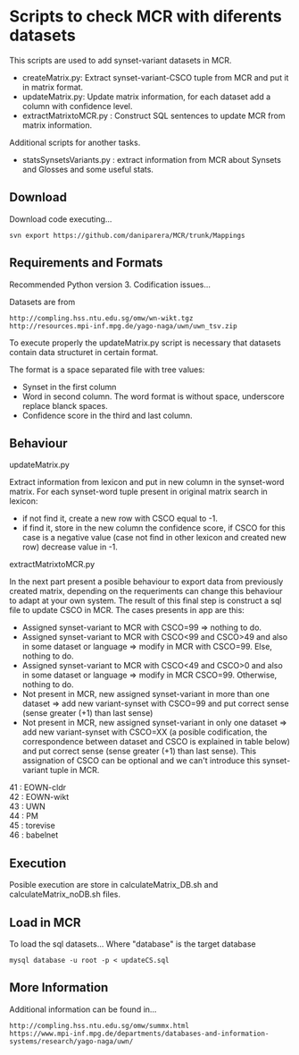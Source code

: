 Scripts to check MCR with diferents datasets
=======

This scripts are used to add synset-variant datasets in MCR.

* createMatrix.py: Extract synset-variant-CSCO tuple from MCR and put it in matrix format.
* updateMatrix.py: Update matrix information, for each dataset add a column with confidence level.
* extractMatrixtoMCR.py : Construct SQL sentences to update MCR from matrix information.

Additional scripts for another tasks.

* statsSynsetsVariants.py : extract information from MCR about Synsets and Glosses and some useful stats.

Download
-------

Download code executing...
```
svn export https://github.com/daniparera/MCR/trunk/Mappings
```

Requirements and Formats
-------

Recommended Python version 3. Codification issues... 

Datasets are from
```
http://compling.hss.ntu.edu.sg/omw/wn-wikt.tgz
http://resources.mpi-inf.mpg.de/yago-naga/uwn/uwn_tsv.zip

```

To execute properly the updateMatrix.py script is necessary that datasets contain data structuret in certain format.

The format is a space separated file with tree values: 
* Synset in the first column
* Word in second column. The word format is without space, underscore replace blanck spaces.
* Confidence score in the third and last column. 

Behaviour
-------

updateMatrix.py <br />

Extract information from lexicon and put in new column in the synset-word matrix. For each synset-word tuple present in original matrix search in lexicon: 

* if not find it, create a new row with CSCO equal to -1. 
* if find it, store in the new column the confidence score, if CSCO for this case is a negative value (case not find in other lexicon and created new row) decrease value in -1. 

extractMatrixtoMCR.py <br />

In the next part present a posible behaviour to export data from previously created matrix, depending on the requeriments can change this behaviour to adapt at your own system. The result of this final step is construct a sql file to update CSCO in MCR. The cases presents in app are this:

* Assigned synset-variant to MCR with CSCO=99 => nothing to do.
* Assigned synset-variant to MCR with CSCO<99 and CSCO>49 and also in some dataset or language => modify in MCR with CSCO=99. Else, nothing to do.
* Assigned synset-variant to MCR with CSCO<49 and CSCO>0 and also in some dataset or language => modify in MCR CSCO=99. Otherwise, nothing to do.
* Not present in MCR, new assigned synset-variant in more than one dataset => add new variant-synset with CSCO=99 and put correct sense (sense greater (+1) than last sense)
* Not present in MCR, new assigned synset-variant in only one dataset => add new variant-synset with CSCO=XX (a posible codification, the correspondence between dataset and CSCO is explained in table below) and put correct sense (sense greater (+1) than last sense). This assignation of CSCO can be optional and we can't introduce this synset-variant tuple in MCR.

41 : EOWN-cldr<br />
42 : EOWN-wikt<br />
43 : UWN<br />
44 : PM<br />
45 : torevise<br />
46 : babelnet


Execution
-------

Posible execution are store in calculateMatrix_DB.sh and calculateMatrix_noDB.sh files.

Load in MCR
-------

To load the sql datasets... Where "database" is the target database
```
mysql database -u root -p < updateCS.sql
```

More Information
-------

Additional information can be found in...

```
http://compling.hss.ntu.edu.sg/omw/summx.html
https://www.mpi-inf.mpg.de/departments/databases-and-information-systems/research/yago-naga/uwn/
```

